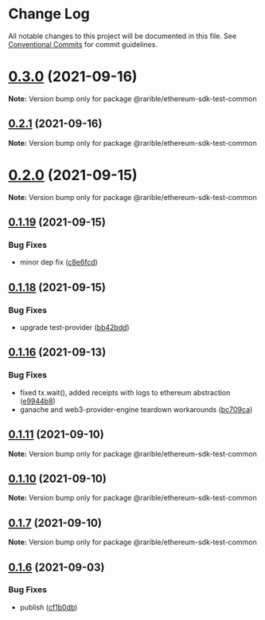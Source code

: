 # Change Log

All notable changes to this project will be documented in this file.
See [Conventional Commits](https://conventionalcommits.org) for commit guidelines.

# [0.3.0](https://github.com/rariblecom/protocol-ethereum-sdk/compare/v0.2.1...v0.3.0) (2021-09-16)

**Note:** Version bump only for package @rarible/ethereum-sdk-test-common





## [0.2.1](https://github.com/rariblecom/protocol-ethereum-sdk/compare/v0.2.0...v0.2.1) (2021-09-16)

**Note:** Version bump only for package @rarible/ethereum-sdk-test-common





# [0.2.0](https://github.com/rariblecom/protocol-ethereum-sdk/compare/v0.1.21...v0.2.0) (2021-09-15)

**Note:** Version bump only for package @rarible/ethereum-sdk-test-common





## [0.1.19](https://github.com/rariblecom/protocol-ethereum-sdk/compare/v0.1.18...v0.1.19) (2021-09-15)


### Bug Fixes

* minor dep fix ([c8e6fcd](https://github.com/rariblecom/protocol-ethereum-sdk/commit/c8e6fcd890ff335def31ee9af204dd04e5a53dc1))





## [0.1.18](https://github.com/rariblecom/protocol-ethereum-sdk/compare/v0.1.17...v0.1.18) (2021-09-15)


### Bug Fixes

* upgrade test-provider ([bb42bdd](https://github.com/rariblecom/protocol-ethereum-sdk/commit/bb42bdd9cf76cdb3b2039769a866f7a3c238e528))





## [0.1.16](https://github.com/rariblecom/protocol-ethereum-sdk/compare/v0.1.15...v0.1.16) (2021-09-13)


### Bug Fixes

* fixed tx.wait(), added receipts with logs to ethereum abstraction ([e9944b8](https://github.com/rariblecom/protocol-ethereum-sdk/commit/e9944b8e12c2a8772cf861093438f12f2022010c))
* ganache and web3-provider-engine teardown workarounds ([bc709ca](https://github.com/rariblecom/protocol-ethereum-sdk/commit/bc709ca719f3b22a3b0839010e3556403df06e95))





## [0.1.11](https://github.com/rariblecom/protocol-ethereum-sdk/compare/v0.1.10...v0.1.11) (2021-09-10)

**Note:** Version bump only for package @rarible/ethereum-sdk-test-common





## [0.1.10](https://github.com/rariblecom/protocol-ethereum-sdk/compare/v0.1.9...v0.1.10) (2021-09-10)

**Note:** Version bump only for package @rarible/ethereum-sdk-test-common





## [0.1.7](https://github.com/rariblecom/protocol-ethereum-sdk/compare/v0.1.6...v0.1.7) (2021-09-10)

**Note:** Version bump only for package @rarible/ethereum-sdk-test-common





## [0.1.6](https://github.com/rariblecom/protocol-ethereum-sdk/compare/v0.1.5...v0.1.6) (2021-09-03)


### Bug Fixes

* publish ([cf1b0db](https://github.com/rariblecom/protocol-ethereum-sdk/commit/cf1b0db4c19f7151aea100c741632fad16692d36))
